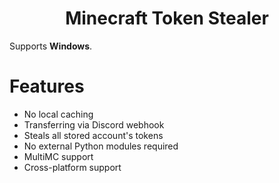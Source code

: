 <h1 align="center">Minecraft Token Stealer</h1>

Supports **Windows**.

# Features
 - No local caching
 - Transferring via Discord webhook
 - Steals all stored account's tokens
 - No external Python modules required
 - MultiMC support
 - Cross-platform support
